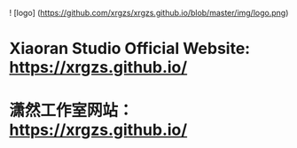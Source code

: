 ! [logo] (https://github.com/xrgzs/xrgzs.github.io/blob/master/img/logo.png)
# Xiaoran Studio Official Website: https://xrgzs.github.io/
# 潇然工作室网站：https://xrgzs.github.io/
